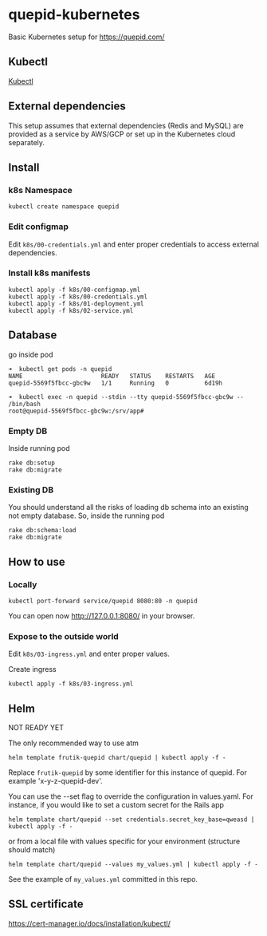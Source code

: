 # quepid-kubernetes

Basic Kubernetes setup for https://quepid.com/

## Kubectl

[Kubectl](KUBERNETES_CLI.md)

## External dependencies

This setup assumes that external dependencies (Redis and MySQL) are provided as a service by AWS/GCP or set up in the Kubernetes cloud separately.

## Install

### k8s Namespace

```
kubectl create namespace quepid
```

### Edit configmap

Edit `k8s/00-credentials.yml` and enter proper credentials to access external dependencies.

### Install k8s manifests

```
kubectl apply -f k8s/00-configmap.yml
kubectl apply -f k8s/00-credentials.yml
kubectl apply -f k8s/01-deployment.yml
kubectl apply -f k8s/02-service.yml
```

## Database

go inside pod

```
➜  kubectl get pods -n quepid
NAME                      READY   STATUS    RESTARTS   AGE
quepid-5569f5fbcc-gbc9w   1/1     Running   0          6d19h

➜  kubectl exec -n quepid --stdin --tty quepid-5569f5fbcc-gbc9w -- /bin/bash
root@quepid-5569f5fbcc-gbc9w:/srv/app#

```

### Empty DB

Inside running pod

```
rake db:setup
rake db:migrate
```

### Existing DB

You should understand all the risks of loading db schema into an existing not empty database. So, inside the running pod

```
rake db:schema:load
rake db:migrate
```

## How to use

### Locally

```
kubectl port-forward service/quepid 8080:80 -n quepid
```

You can open now http://127.0.0.1:8080/ in your browser.

### Expose to the outside world

Edit `k8s/03-ingress.yml` and enter proper values.

Create ingress

```
kubectl apply -f k8s/03-ingress.yml
```

## Helm

NOT READY YET

The only recommended way to use atm

```
helm template frutik-quepid chart/quepid | kubectl apply -f -
```

Replace `frutik-quepid` by some identifier for this instance of quepid.
For example 'x-y-z-quepid-dev'.

You can use the --set flag to override the configuration in values.yaml. For instance, 
if you would like to set a custom secret for the Rails app

```
helm template chart/quepid --set credentials.secret_key_base=qweasd | kubectl apply -f -
```

or from a local file with values specific for 
your environment (structure should match)

```
helm template chart/quepid --values my_values.yml | kubectl apply -f -
```

See the example of `my_values.yml` committed in this repo.

## SSL certificate

https://cert-manager.io/docs/installation/kubectl/
